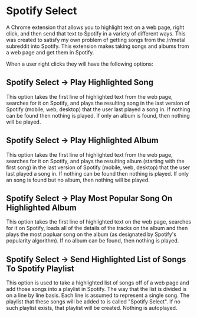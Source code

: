 # Spotify Select
A Chrome extension that allows you to highlight text on a web page, right click, and then send that text to Spotify in a variety of different ways.  This was created to satisfy my own problem of getting songs from the /r/metal subreddit into Spotify.  This extension makes taking songs and albums from a web page and get them in Spotify.

When a user right clicks they will have the following options:

## Spotify Select -> Play Highlighted Song
This option takes the first line of highlighted text from the web page, searches for it on Spotify, and plays the resulting song in the last version of Spotify (mobile, web, desktop) that the user last played a song in.  If nothing can be found then nothing is played.  If only an album is found, then nothing will be played.

## Spotify Select -> Play Highlighted Album
This option takes the first line of highlighted text from the web page, searches for it on Spotify, and plays the resulting album (starting with the first song) in the last version of Spotify (mobile, web, desktop) that the user last played a song in.  If nothing can be found then nothing is played.  If only an song is found but no album, then nothing will be played.

## Spotify Select -> Play Most Popular Song On Highlighted Album
This option takes the first line of highlighted text on the web page, searches for it on Spotify, loads all of the details of the tracks on the album and then plays the most popluar song on the album (as designated by Spotify's popularity algorithm).  If no album can be found, then nothing is played.

## Spotify Select -> Send Highlighted List of Songs To Spotify Playlist
This option is used to take a highlighted list of songs off of a web page and add those songs into a playlist in Spotify.  The way that the list is divided is on a line by line basis.  Each line is assumed to represent a single song.  The playlist that these songs will be added to is called "Spotify Select".  If no such playlist exists, that playlist will be created.  Nothing is autoplayed.

        
